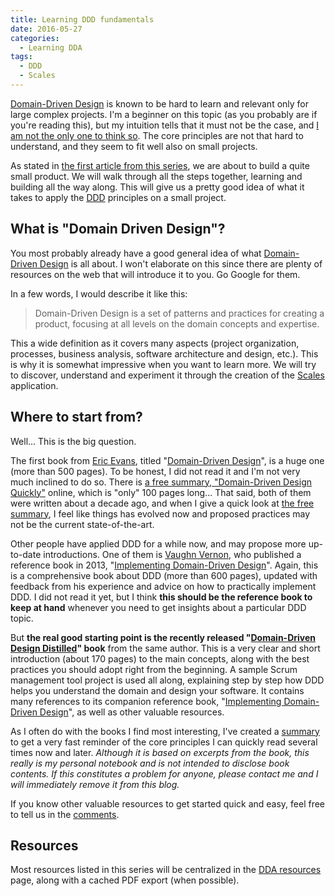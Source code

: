 ```yaml
---
title: Learning DDD fundamentals
date: 2016-05-27
categories:
  - Learning DDA
tags:
  - DDD
  - Scales
---
```


[Domain-Driven Design][] is known to be hard to learn and relevant only for large complex projects. I'm a beginner on this topic (as you probably are if you're reading this), but my intuition tells that it must not be the case, and [I am not the only one to think so][ddd-not-that-hard]. The core principles are not that hard to understand, and they seem to fit well also on small projects.

As stated in [the first article from this series][kickoff article], we are about to build a quite small product. We will walk through all the steps together, learning and building all the way along. This will give us a pretty good idea of what it takes to apply the [DDD][Domain-Driven Design] principles on a small project.
<!-- more -->

[kickoff article]: /2016/05/16/Domain-Driven-Application
[ddd-not-that-hard]: http://blog.sapiensworks.com/post/2016/05/12/ddd-is-expensive-myth
[Domain-Driven Design]: https://en.wikipedia.org/wiki/Domain-driven_design



## What is "Domain Driven Design"?

You most probably already have a good general idea of what [Domain-Driven Design][] is all about. I won't elaborate on this since there are plenty of resources on the web that will introduce it to you. Go Google for them.

In a few words, I would describe it like this:
> Domain-Driven Design is a set of patterns and practices for creating a product, focusing at all levels on the domain concepts and expertise.

This a wide definition as it covers many aspects (project organization, processes, business analysis, software architecture and design, etc.). This is why it is somewhat impressive when you want to learn more. We will try to discover, understand and experiment it through the creation of the [Scales][] application.

[scales]: /products/scales



## Where to start from?

Well... This is the big question. 

The first book from [Eric Evans][], titled "[Domain-Driven Design][ddd-book]", is a huge one (more than 500 pages). To be honest, I did not read it and I'm not very much inclined to do so. There is [a free summary, "Domain-Driven Design Quickly"][ddd-book-summary] online, which is "only" 100 pages long... That said, both of them were written about a decade ago, and when I give a quick look at [the free summary][ddd-book-summary], I feel like things has evolved now and proposed practices may not be the current state-of-the-art.

Other people have applied DDD for a while now, and may propose more up-to-date introductions. One of them is [Vaughn Vernon][], who published a reference book in 2013, "[Implementing Domain-Driven Design][iddd-book]". Again, this is a comprehensive book about DDD (more than 600 pages), updated with feedback from his experience and advice on how to practically implement DDD. I did not read it yet, but I think **this should be the reference book to keep at hand** whenever you need to get insights about a particular DDD topic.

But **the real good starting point is the recently released "[Domain-Driven Design Distilled][dddd-book]" book** from the same author. This is a very clear and short introduction (about 170 pages) to the main concepts, along with the best practices you should adopt right from the beginning. A sample Scrum management tool project is used all along, explaining step by step how DDD helps you understand the domain and design your software. It contains many references to its companion reference book, "[Implementing Domain-Driven Design][iddd-book]", as well as other valuable resources.

As I often do with the books I find most interesting, I've created a [summary][dddd-summary-pdf] to get a very fast reminder of the core principles I can quickly read several times now and later. *Although it is based on excerpts from the book, this really is my personal notebook and is not intended to disclose book contents. If this constitutes a problem for anyone, please contact me and I will immediately remove it from this blog.*

If you know other valuable resources to get started quick and easy, feel free to tell us in the [comments](#comments).

## Resources

Most resources listed in this series will be centralized in the [DDA resources](/DDA-resources) page, along with a cached PDF export (when possible). 

[Eric Evans]: https://www.linkedin.com/in/ericevansddd
[ddd-book]: http://amzn.com/0321125215
[ddd-book-summary]: http://www.infoq.com/minibooks/domain-driven-design-quickly
[Vaughn Vernon]: http://vaughnvernon.co
[iddd-book]: http://amzn.com/0321834577
[dddd-book]: http://amzn.com/0134434420
[dddd-summary-pdf]: /assets/DDD-Distilled-Summary.pdf
